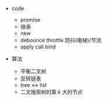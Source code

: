 

- code
  - promise
  - 继承
  - new
  - debounce throttle  防抖(电梯)/节流
  - apply call bind
  

- 算法
  - 平衡二叉树 
  - 反转链表
  - tree <-> list
  - 二叉搜索树的第 k 大的节点

